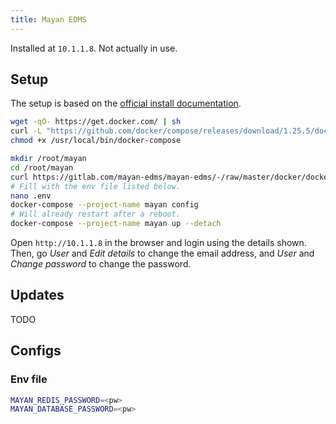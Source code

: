 ```yaml
---
title: Mayan EDMS
---
```


Installed at `10.1.1.8`. Not actually in use.

## Setup

The setup is based on the [official install documentation](https://web.archive.org/web/20201128160635/https://docs.mayan-edms.com/chapters/docker/install_docker_compose.html).

```sh
wget -qO- https://get.docker.com/ | sh
curl -L "https://github.com/docker/compose/releases/download/1.25.5/docker-compose-$(uname -s)-$(uname -m)" -o /usr/local/bin/docker-compose
chmod +x /usr/local/bin/docker-compose

mkdir /root/mayan
cd /root/mayan
curl https://gitlab.com/mayan-edms/mayan-edms/-/raw/master/docker/docker-compose.yml -O
# Fill with the env file listed below.
nano .env
docker-compose --project-name mayan config
# Will already restart after a reboot.
docker-compose --project-name mayan up --detach
```

Open `http://10.1.1.8` in the browser and login using the details shown. Then, go *User* and *Edit details* to change the email address, and *User* and *Change password* to change the password.

## Updates

TODO

## Configs

### Env file

```sh
MAYAN_REDIS_PASSWORD=<pw>
MAYAN_DATABASE_PASSWORD=<pw>
```
